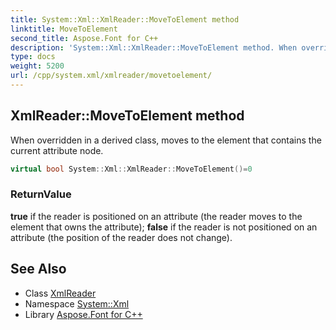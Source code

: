 ```yaml
---
title: System::Xml::XmlReader::MoveToElement method
linktitle: MoveToElement
second_title: Aspose.Font for C++
description: 'System::Xml::XmlReader::MoveToElement method. When overridden in a derived class, moves to the element that contains the current attribute node in C++.'
type: docs
weight: 5200
url: /cpp/system.xml/xmlreader/movetoelement/
---
```

## XmlReader::MoveToElement method


When overridden in a derived class, moves to the element that contains the current attribute node.

```cpp
virtual bool System::Xml::XmlReader::MoveToElement()=0
```


### ReturnValue

**true** if the reader is positioned on an attribute (the reader moves to the element that owns the attribute); **false** if the reader is not positioned on an attribute (the position of the reader does not change).

## See Also

* Class [XmlReader](../)
* Namespace [System::Xml](../../)
* Library [Aspose.Font for C++](../../../)
